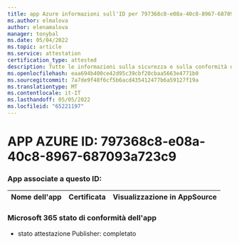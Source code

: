 ```yaml
---
title: app Azure informazioni sull'ID per 797368c8-e08a-40c8-8967-687093a723c9
ms.author: elmalova
author: elenamalova
manager: tonybal
ms.date: 05/04/2022
ms.topic: article
ms.service: attestation
certification_type: attested
description: Tutte le informazioni sulla sicurezza e sulla conformità disponibili per 797368c8-e08a-40c8-8967-687093a723c9.
ms.openlocfilehash: eaa694b400ce42d95c39cbf20cbaa5663e4771b0
ms.sourcegitcommit: 7a7de9f48f6cf5b6acd435412477b6a59127f19a
ms.translationtype: MT
ms.contentlocale: it-IT
ms.lasthandoff: 05/05/2022
ms.locfileid: "65221197"
---
```

# <a name="azure-app-id-797368c8-e08a-40c8-8967-687093a723c9"></a>APP AZURE ID: 797368c8-e08a-40c8-8967-687093a723c9


### <a name="apps-associated-with-this-id"></a>App associate a questo ID:
| **Nome dell'app** | **Certificata** | **Visualizzazione in AppSource** |
|--------------|---------------|-----------------------|

### <a name="microsoft-365-app-compliance-status"></a>Microsoft 365 stato di conformità dell'app
- stato attestazione Publisher: completato
